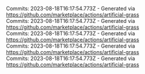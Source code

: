 Commits: 2023-08-18T16:17:54.773Z - Generated via https://github.com/marketplace/actions/artificial-grass
<br>
Commits: 2023-08-18T16:17:54.773Z - Generated via https://github.com/marketplace/actions/artificial-grass
<br>
Commits: 2023-08-18T16:17:54.773Z - Generated via https://github.com/marketplace/actions/artificial-grass
<br>
Commits: 2023-08-18T16:17:54.773Z - Generated via https://github.com/marketplace/actions/artificial-grass
<br>
Commits: 2023-08-18T16:17:54.773Z - Generated via https://github.com/marketplace/actions/artificial-grass
<br>
